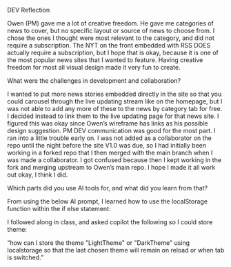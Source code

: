 DEV Reflection 


Owen (PM) gave me a lot of creative freedom. He gave me categories of news to cover, but no specific layout or source of news to choose from. I chose the ones I thought were most relevant to the category, and did not require a subscription. The NYT on the front embedded with RSS DOES actually require a subscription, but I hope that is okay, because it is one of the most popular news sites that I wanted to feature. Having creative freedom for most all visual design made it very fun to create. 

What were the challenges in development and collaboration?

I wanted to put more news stories embedded directly in the site so that you could carousel through the live updating stream like on the homepage, but I was not able to add any more of these to the news by category tab for free. I decided instead to link them to the live updating page for that news site. I figured this was okay since Owen’s wireframe has links as his possible design suggestion. PM DEV communication was good for the most part. I ran into a little trouble early on. I was not added as a collaborator on the repo until the night before the site V1.0 was due, so I had initially been working in a forked repo that I then merged with the main branch when I was made a collaborator. I got confused because then I kept working in the fork and merging upstream to Owen’s main repo. I hope I made it all work out okay, I think I did.

Which parts did you use AI tools for, and what did you learn from that?

From using the below AI prompt, I learned how to use the localStorage function within the if else statement: 


I followed along in class, and asked copilot the following so I could store theme:

“how can I store the theme "LightTheme" or "DarkTheme" using localstorage so that the last chosen theme will remain on reload or when tab is switched.”
<script>
    const toggleButton = document.getElementById('toggle-theme');
    const themeWrapper = document.getElementById('LightTheme') || document.getElementById('DarkTheme');


    // Check localStorage for the saved theme and apply it
    const savedTheme = localStorage.getItem('theme');
    if (savedTheme) {
        themeWrapper.id = savedTheme;
        toggleButton.textContent = savedTheme === 'LightTheme' ? 'Switch to Dark Theme' : 'Switch to Light Theme';}


    toggleButton.addEventListener('click', () => {
        if (themeWrapper.id === 'LightTheme') {
            themeWrapper.id = 'DarkTheme';
            toggleButton.textContent = 'Switch to Light Theme';
            localStorage.setItem('theme', 'DarkTheme'); // Save the theme to localStorage
        } else {
            themeWrapper.id = 'LightTheme';
            toggleButton.textContent = 'Switch to Dark Theme';
            localStorage.setItem('theme', 'LightTheme'); // Save the theme to localStorage
        }});
</script>



